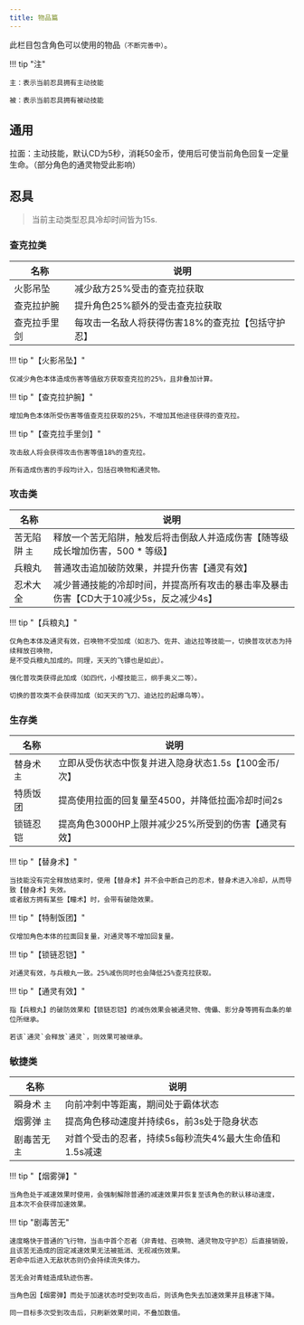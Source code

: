 ```yaml
---
title: 物品篇
---
```


此栏目包含角色可以使用的物品`（不断完善中）`。

!!! tip "注"

    主：表示当前忍具拥有主动技能

    被：表示当前忍具拥有被动技能


## 通用

拉面：主动技能，默认CD为5秒，消耗50金币，使用后可使当前角色回复一定量生命。（部分角色的通灵物受此影响）

## 忍具

> 当前主动类型忍具冷却时间皆为15s.

### 查克拉类

| 名称         | 说明                                              |
| ------------ | ------------------------------------------------- |
| 火影吊坠     | 减少敌方25%受击的查克拉获取                       |
| 查克拉护腕   | 提升角色25%额外的受击查克拉获取                   |
| 查克拉手里剑 | 每攻击一名敌人将获得伤害18%的查克拉【包括守护忍】 |

!!! tip "【火影吊坠】"

    仅减少角色本体造成伤害等值敌方获取查克拉的25%，且非叠加计算。

!!! tip "【查克拉护腕】"

    增加角色本体所受伤害等值查克拉获取的25%，不增加其他途径获得的查克拉。

!!! tip "【查克拉手里剑】"

    攻击敌人将会获得攻击伤害等值18%的查克拉。

    所有造成伤害的手段均计入，包括召唤物和通灵物。

### 攻击类

| 名称          | 说明                                                                                   |
| ------------- | -------------------------------------------------------------------------------------- |
| 苦无陷阱 `主` | 释放一个苦无陷阱，触发后将击倒敌人并造成伤害【随等级成长增加伤害，500 * 等级】         |
| 兵粮丸        | 普通攻击追加破防效果，并提升伤害【通灵有效】                                           |
| 忍术大全      | 减少普通技能的冷却时间，并提高所有攻击的暴击率及暴击伤害【CD大于10减少5s，反之减少4s】 |

!!! tip "【兵粮丸】"

    仅角色本体及通灵有效，召唤物不受加成（如志乃、佐井、迪达拉等技能一，切换普攻状态为持续释放召唤物，
    是不受兵粮丸加成的。同理，天天的飞镖也是如此）。

    强化普攻类获得此加成（如四代，小樱技能三，纲手奥义二等）。

    切换的普攻类不会获得加成（如天天的飞刀、迪达拉的起爆鸟等）。

### 生存类

| 名称        | 说明                                                 |
| ----------- | ---------------------------------------------------- |
| 替身术 `主` | 立即从受伤状态中恢复并进入隐身状态1.5s【100金币/次】 |
| 特质饭团    | 提高使用拉面的回复量至4500，并降低拉面冷却时间2s     |
| 锁链忍铠    | 提高角色3000HP上限并减少25%所受到的伤害【通灵有效】  |

!!! tip "【替身术】"

    当技能没有完全释放结束时，使用【替身术】并不会中断自己的忍术，替身术进入冷却，从而导致【替身术】失效。
    或者敌方拥有某些【瞳术】时，会带有破隐效果。

!!! tip "【特制饭团】"

    仅增加角色本体的拉面回复量，对通灵等不增加回复量。

!!! tip "【锁链忍铠】"

    对通灵有效，与兵粮丸一致。25%减伤同时也会降低25%查克拉获取。

!!! tip "【通灵有效】"

    指【兵粮丸】的破防效果和【锁链忍铠】的减伤效果会被通灵物、傀儡、影分身等拥有血条的单位所继承。

    若该`通灵`会释放`通灵`，则效果可被继承。

### 敏捷类

| 名称          | 说明                                                   |
| ------------- | ------------------------------------------------------ |
| 瞬身术 `主`   | 向前冲刺中等距离，期间处于霸体状态                     |
| 烟雾弹 `主`   | 提高角色移动速度并持续6s，前3s处于隐身状态             |
| 剧毒苦无 `主` | 对首个受击的忍者，持续5s每秒流失4%最大生命值和1.5s减速 |

!!! tip "【烟雾弹】"

    当角色处于减速效果时使用，会强制解除普通的减速效果并恢复至该角色的默认移动速度，
    且本次不会获得加速效果。

!!! tip "剧毒苦无"

    速度略快于普通的飞行物，当击中首个忍者（非青蛙、召唤物、通灵物及守护忍）后直接销毁，
    且该苦无造成的固定减速效果无法被抵消、无视减伤效果。
    若命中后进入无敌状态则仍会持续流失体力。

    苦无会对青蛙造成轨迹伤害。

    当角色因【烟雾弹】而处于加速状态时受到攻击后，则该角色失去加速效果并且移速下降。

    同一目标多次受到攻击后，只刷新效果时间，不叠加数值。

